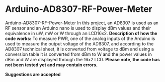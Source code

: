 # Arduino-AD8307-RF-Power-Meter
Arduino-AD8307-RF-Power-Meter
In this project, an AD8307 is used as an RF sensor and an Arduino nano is used to display dBm values ​​and their equivalence in uW, mW or W through an LCD16x2.
**Description of how the code works:**
To measure PWR, one of the analog inputs of the Arduino is used to measure the output voltage of the AD8307, and according to the AD8307 technical sheet, it is converted from voltage to dBm and using a conversion table it is converted from dBm to W and the power values ​​in dBm and W are displayed through the 16x2 LCD.
**Please note, the code has not been tested yet and may contain errors.**

**Suggestions are accepted**
